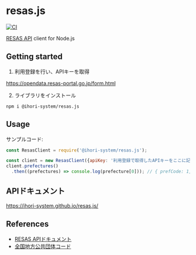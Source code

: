 resas.js
===

[![CI](https://github.com/ihori-system/resas.js/actions/workflows/ci.yml/badge.svg)](https://github.com/ihori-system/resas.js/actions/workflows/ci.yml)

[RESAS API](https://opendata.resas-portal.go.jp/) client for Node.js

## Getting started

1) 利用登録を行い、APIキーを取得

https://opendata.resas-portal.go.jp/form.html

2) ライブラリをインストール

```
npm i @ihori-system/resas.js
```

## Usage

サンプルコード:

```javascript
const ResasClient = require('@ihori-system/resas.js');

const client = new ResasClient({apiKey: '利用登録で取得したAPIキーをここに記載'});
client.prefectures()
  .then((prefectures) => console.log(prefecture[0])); // { prefCode: 1, prefName: '北海道' }
```

## APIドキュメント

https://ihori-system.github.io/resas.js/

## References

- [RESAS APIドキュメント](https://opendata.resas-portal.go.jp/docs/api/v1/index.html)
- [全国地方公共団体コード](https://ja.wikipedia.org/wiki/%E5%85%A8%E5%9B%BD%E5%9C%B0%E6%96%B9%E5%85%AC%E5%85%B1%E5%9B%A3%E4%BD%93%E3%82%B3%E3%83%BC%E3%83%89)
